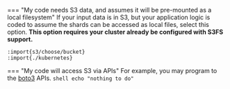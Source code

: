 === "My code needs S3 data, and assumes it will be pre-mounted as a local filesystem"
    If your input data is in S3, but your application logic is coded to assume the shards can be accessed as local files, select this option. **This option requires your cluster already be configured with S3FS support.**

    :import{s3/choose/bucket}
    :import{./kubernetes}

=== "My code will access S3 via APIs"
    For example, you may program to the [boto3](https://boto3.amazonaws.com/v1/documentation/api/latest/index.html) APIs.
    ```shell
    echo "nothing to do"
    ```

